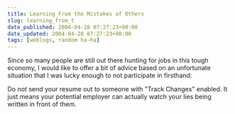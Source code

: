 ```yaml
---
title: Learning From the Mistakes of Others
slug: learning_from_t
date_published: 2004-04-28 07:27:23+00:00
date_updated: 2004-04-28 07:27:23+00:00
tags: [weblogs, random ha-ha]
---
```

Since so many people are still out there hunting for jobs in this tough economy, I would like to offer a bit of advice based on an unfortunate situation that I was lucky enough to not participate in firsthand:

Do *not* send your resume out to someone with "Track Changes" enabled. It just means your potential employer can actually watch your lies being written in front of them.
